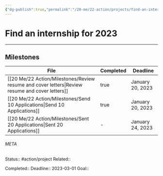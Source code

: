 ```yaml
---
{"dg-publish":true,"permalink":"/20-me/22-action/projects/find-an-internship-for-2023/"}
---
```


# Find an internship for 2023
---
## Milestones
| File                                                                                               | Completed | Deadline         |
| -------------------------------------------------------------------------------------------------- | --------- | ---------------- |
| [[20 Me/22 Action/Milestones/Review resume and cover letters\|Review resume and cover letters]] | true      | January 20, 2023 |
| [[20 Me/22 Action/Milestones/Send 10 Applications\|Send 10 Applications]]                       | true      | January 20, 2023 |
| [[20 Me/22 Action/Milestones/Sent 20 Applications\|Sent 20 Applications]]                       | \-        | January 24, 2023 |




###### META
Status:: #action/project 
Related:: 

Completed:: 
Deadline:: 2023-03-01 
Goal:: 
